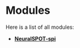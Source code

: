 
# Modules


Here is a list of all modules:


* [**NeuralSPOT-spi**](group___neural_s_p_o_t-spi.md) 
    


















